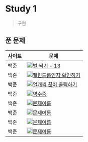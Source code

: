 # Study 1
> 구현

## 푼 문제
| 사이트 | 문제                 | 
| ------ | -------------------- | 
| 백준   | <img src="https://static.solved.ac/tier_small/3.svg" width="19px" height="19px"/>[별 찍기 - 13](https://www.acmicpc.net/problem/2523) | 
| 백준   | <img src="https://static.solved.ac/tier_small/5.svg" width="19px" height="19px"/>[팰린드롬인지 확인하기](https://www.acmicpc.net/problem/10988) | 
| 백준   | <img src="https://static.solved.ac/tier_small/4.svg" width="19px" height="19px"/>[열개씩 끊어 출력하기](https://www.acmicpc.net/problem/11721) | 
| 백준   | <img src="https://static.solved.ac/tier_small/3.svg" width="19px" height="19px"/>[영수증](https://www.acmicpc.net/problem/5565) | 
| 백준   | <img src="https://static.solved.ac/tier_small/3.svg" width="19px" height="19px"/>[문제이름](문제링크) | 
| 백준   | <img src="https://static.solved.ac/tier_small/3.svg" width="19px" height="19px"/>[문제이름](문제링크) | 
| 백준   | <img src="https://static.solved.ac/tier_small/3.svg" width="19px" height="19px"/>[문제이름](문제링크) | 
| 백준   | <img src="https://static.solved.ac/tier_small/3.svg" width="19px" height="19px"/>[문제이름](문제링크) | 
